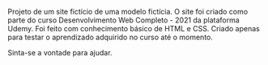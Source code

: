 Projeto de um site fictício de uma modelo fictícia.
O site foi criado como parte do curso Desenvolvimento Web Completo - 2021 da plataforma Udemy.
Foi feito com conhecimento básico de HTML e CSS.
Criado apenas para testar o aprendizado adquirido no curso até o momento.

Sinta-se a vontade para ajudar.